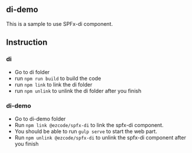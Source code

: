 ## di-demo

This is a sample to use SPFx-di component.

## Instruction
### di
* Go to di folder
* run `npm run build` to build the code
* run `npm link` to link the di folder
* run `npm unlink` to unlink the di folder after you finish

### di-demo
* Go to di-demo folder
* Run `npm link @ezcode/spfx-di` to link the spfx-di component. 
* You should be able to run `gulp serve` to start the web part. 
* Run `npm unlink @ezcode/spfx-di` to unlink the spfx-di component after you finish
